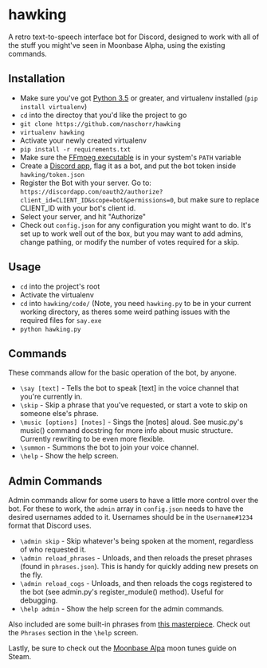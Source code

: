 # hawking
A retro text-to-speech interface bot for Discord, designed to work with all of the stuff you might've seen in Moonbase Alpha, using the existing commands.

## Installation
- Make sure you've got [Python 3.5](https://www.python.org/downloads/) or greater, and virtualenv installed (`pip install virtualenv`)
- `cd` into the directoy that you'd like the project to go
- `git clone https://github.com/naschorr/hawking`
- `virtualenv hawking`
- Activate your newly created virtualenv
- `pip install -r requirements.txt`
- Make sure the [FFmpeg executable](https://www.ffmpeg.org/download.html) is in your system's `PATH` variable
- Create a [Discord app](https://discordapp.com/developers/applications/me), flag it as a bot, and put the bot token inside `hawking/token.json`
- Register the Bot with your server. Go to: `https://discordapp.com/oauth2/authorize?client_id=CLIENT_ID&scope=bot&permissions=0`, but make sure to replace CLIENT_ID with your bot's client id.
- Select your server, and hit "Authorize"
- Check out `config.json` for any configuration you might want to do. It's set up to work well out of the box, but you may want to add admins, change pathing, or modify the number of votes required for a skip.

## Usage
- `cd` into the project's root
- Activate the virtualenv
- `cd` into `hawking/code/` (Note, you need `hawking.py` to be in your current working directory, as theres some weird pathing issues with the required files for `say.exe`
- `python hawking.py`

## Commands
These commands allow for the basic operation of the bot, by anyone.
- `\say [text]` - Tells the bot to speak [text] in the voice channel that you're currently in.
- `\skip` - Skip a phrase that you've requested, or start a vote to skip on someone else's phrase.
- `\music [options] [notes]` - Sings the [notes] aloud. See music.py's music() command docstring for more info about music structure. Currently rewriting to be even more flexible.
- `\summon` - Summons the bot to join your voice channel.
- `\help` - Show the help screen.

## Admin Commands
Admin commands allow for some users to have a little more control over the bot. For these to work, the `admin` array in `config.json` needs to have the desired usernames added to it. Usernames should be in the `Username#1234` format that Discord uses.
- `\admin skip` - Skip whatever's being spoken at the moment, regardless of who requested it.
- `\admin reload_phrases` - Unloads, and then reloads the preset phrases (found in `phrases.json`). This is handy for quickly adding new presets on the fly.
- `\admin reload_cogs` - Unloads, and then reloads the cogs registered to the bot (see admin.py's register_module() method). Useful for debugging.
- `\help admin` - Show the help screen for the admin commands.

Also included are some built-in phrases from [this masterpiece](https://www.youtube.com/watch?v=1B488z1MmaA). Check out the `Phrases` section in the `\help` screen.

Lastly, be sure to check out the [Moonbase Alpa](https://steamcommunity.com/sharedfiles/filedetails/?id=482628855) moon tunes guide on Steam.
